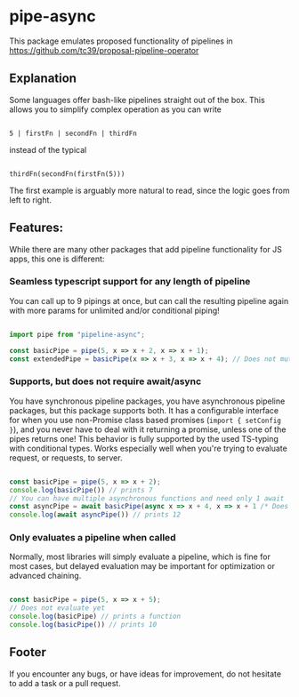 # pipe-async

This package emulates proposed functionality of pipelines in https://github.com/tc39/proposal-pipeline-operator

## Explanation

Some languages offer bash-like pipelines straight out of the box. This allows you to simplify complex operation as you can write

```

5 | firstFn | secondFn | thirdFn

```

instead of the typical

```

thirdFn(secondFn(firstFn(5)))

```

The first example is arguably more natural to read, since the logic goes from left to right.

## Features:

While there are many other packages that add pipeline functionality for JS apps, this one is different:

### Seamless typescript support for any length of pipeline

You can call up to 9 pipings at once, but can call the resulting pipeline again with more params for unlimited and/or conditional piping!

```typescript

import pipe from "pipeline-async";

const basicPipe = pipe(5, x => x + 2, x => x + 1);
const extendedPipe = basicPipe(x => x + 3, x => x + 4); // Does not mutate the original pipe!

```

### Supports, but does not require await/async

You have synchronous pipeline packages, you have asynchronous pipeline packages, but this package supports both.
It has a configurable interface for when you use non-Promise class based promises (```import { setConfig }```),
and you never have to deal with it returning a promise, unless one of the pipes returns one!
This behavior is fully supported by the used TS-typing with conditional types.
Works especially well when you're trying to evaluate request, or requests, to server.

```typescript

const basicPipe = pipe(5, x => x + 2);
console.log(basicPipe()) // prints 7
// You can have multiple asynchronous functions and need only 1 await
const asyncPipe = await basicPipe(async x => x + 4, x => x + 1 /* Does NOT need await/async! */);
console.log(await asyncPipe()) // prints 12

```

### Only evaluates a pipeline when called

Normally, most libraries will simply evaluate a pipeline, which is fine for most cases, but delayed evaluation may be important
for optimization or advanced chaining.

```typescript

const basicPipe = pipe(5, x => x + 5);
// Does not evaluate yet
console.log(basicPipe) // prints a function
console.log(basicPipe()) // prints 10

```


## Footer

If you encounter any bugs, or have ideas for improvement, do not hesitate to add a task or a pull request.
